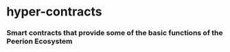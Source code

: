 # hyper-contracts
<h3>Smart contracts that provide some of the  basic functions of the Peerion Ecosystem</h3>
